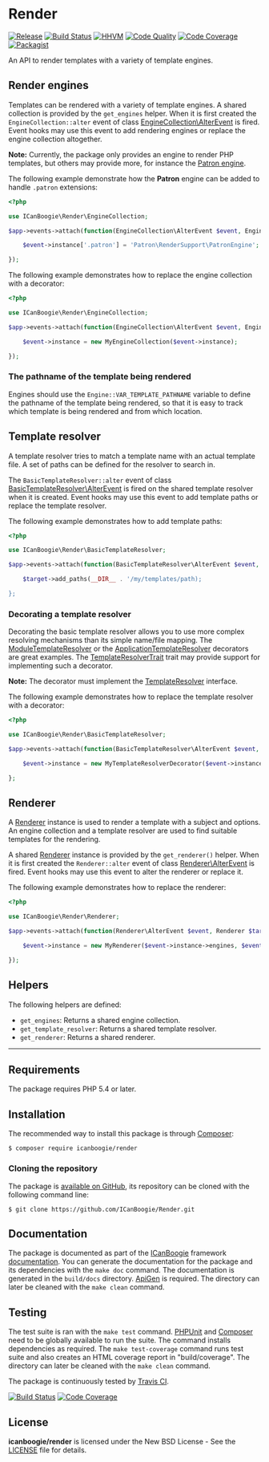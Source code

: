 # Render

[![Release](https://img.shields.io/packagist/v/icanboogie/render.svg)](https://github.com/ICanBoogie/Render/releases)
[![Build Status](https://img.shields.io/travis/ICanBoogie/Render/master.svg)](http://travis-ci.org/ICanBoogie/Render)
[![HHVM](https://img.shields.io/hhvm/icanboogie/render.svg)](http://hhvm.h4cc.de/package/icanboogie/render)
[![Code Quality](https://img.shields.io/scrutinizer/g/ICanBoogie/Render/master.svg)](https://scrutinizer-ci.com/g/ICanBoogie/Render)
[![Code Coverage](https://img.shields.io/coveralls/ICanBoogie/Render/master.svg)](https://coveralls.io/r/ICanBoogie/Render)
[![Packagist](https://img.shields.io/packagist/dt/icanboogie/render.svg)](https://packagist.org/packages/icanboogie/render)

An API to render templates with a variety of template engines.





## Render engines

Templates can be rendered with a variety of template engines. A shared collection is provided by the `get_engines` helper. When it is first created the `EngineCollection::alter` event of class [EngineCollection\AlterEvent][] is fired. Event hooks may use this event to add rendering engines or replace the engine collection altogether.

**Note:** Currently, the package only provides an engine to render PHP templates, but others may provide more, for instance the [Patron engine][].

The following example demonstrate how the **Patron** engine can be added to handle `.patron` extensions:

```php
<?php

use ICanBoogie\Render\EngineCollection;

$app->events->attach(function(EngineCollection\AlterEvent $event, EngineCollection $target) {

	$event->instance['.patron'] = 'Patron\RenderSupport\PatronEngine';

});
```

The following example demonstrates how to replace the engine collection with a decorator:

```php
<?php

use ICanBoogie\Render\EngineCollection;

$app->events->attach(function(EngineCollection\AlterEvent $event, EngineCollection $target) {

	$event->instance = new MyEngineCollection($event->instance);

});
```




### The pathname of the template being rendered

Engines should use the `Engine::VAR_TEMPLATE_PATHNAME` variable to define the pathname of the template being rendered, so that it is easy to track which template is being rendered and from which location.





## Template resolver

A template resolver tries to match a template name with an actual template file. A set of paths can be defined for the resolver to search in.

The `BasicTemplateResolver::alter` event of class [BasicTemplateResolver\AlterEvent][] is fired on the shared template resolver when it is created. Event hooks may use this event to add template paths or replace the template resolver.

The following example demonstrates how to add template paths:

```php
<?php

use ICanBoogie\Render\BasicTemplateResolver;

$app->events->attach(function(BasicTemplateResolver\AlterEvent $event, BasicTemplateResolver $target) {

	$target->add_paths(__DIR__ . '/my/templates/path);

};
```





### Decorating a template resolver

Decorating the basic template resolver allows you to use more complex resolving mechanisms than its simple name/file mapping. The [ModuleTemplateResolver](https://github.com/ICanBoogie/Module/blob/master/lib/ModuleTemplateResolver.php) or the [ApplicationTemplateResolver](https://github.com/ICanBoogie/bind-render/blob/master/lib/ApplicationTemplateResolver.php) decorators are great examples. The [TemplateResolverTrait][] trait may provide support  for implementing such a decorator.

**Note:** The decorator must implement the [TemplateResolver][] interface.

The following example demonstrates how to replace the template resolver with a decorator:

```php
<?php

use ICanBoogie\Render\BasicTemplateResolver;

$app->events->attach(function(BasicTemplateResolver\AlterEvent $event, BasicTemplateResolver $target) {

	$event->instance = new MyTemplateResolverDecorator($event->instance);

};
```





## Renderer

A [Renderer][] instance is used to render a template with a subject and options. An engine collection and a template resolver are used to find suitable templates for the rendering.

A shared [Renderer][] instance is provided by the `get_renderer()` helper. When it is first created the `Renderer::alter` event of class [Renderer\AlterEvent][] is fired. Event hooks may use this event to alter the renderer or replace it.

The following example demonstrates how to replace the renderer:

```php
<?php

use ICanBoogie\Render\Renderer;

$app->events->attach(function(Renderer\AlterEvent $event, Renderer $target) {

	$event->instance = new MyRenderer($event->instance->engines, $event->instance->template_resolver);

});
```





## Helpers

The following helpers are defined:

- `get_engines`: Returns a shared engine collection.
- `get_template_resolver`: Returns a shared template resolver.
- `get_renderer`: Returns a shared renderer.





----------





## Requirements

The package requires PHP 5.4 or later.





## Installation

The recommended way to install this package is through [Composer](http://getcomposer.org/):

```
$ composer require icanboogie/render
```





### Cloning the repository

The package is [available on GitHub](https://github.com/ICanBoogie/Render), its repository can be cloned with the following command line:

	$ git clone https://github.com/ICanBoogie/Render.git





## Documentation

The package is documented as part of the [ICanBoogie][] framework
[documentation](http://icanboogie.org/docs/). You can generate the documentation for the package and its dependencies with the `make doc` command. The documentation is generated in the `build/docs` directory. [ApiGen](http://apigen.org/) is required. The directory can later be cleaned with the `make clean` command.





## Testing

The test suite is ran with the `make test` command. [PHPUnit](https://phpunit.de/) and [Composer](http://getcomposer.org/) need to be globally available to run the suite. The command installs dependencies as required. The `make test-coverage` command runs test suite and also creates an HTML coverage report in "build/coverage". The directory can later be cleaned with the `make clean` command.

The package is continuously tested by [Travis CI](http://about.travis-ci.org/).

[![Build Status](https://img.shields.io/travis/ICanBoogie/Render/master.svg)](https://travis-ci.org/ICanBoogie/Render)
[![Code Coverage](https://img.shields.io/coveralls/ICanBoogie/Render/master.svg)](https://coveralls.io/r/ICanBoogie/Render)





## License

**icanboogie/render** is licensed under the New BSD License - See the [LICENSE](LICENSE) file for details.





[EngineCollection\AlterEvent]: http://icanboogie.org/docs/namespace-ICanBoogie.Render.EngineCollection.AlterEvent.html
[ICanBoogie]: https://github.com/ICanBoogie\ICanBoogie
[Patron engine]: https://github.com/Icybee/PatronViewSupport
[Renderer\AlterEvent]: http://icanboogie.org/docs/namespace-ICanBoogie.Render.Renderer.AlterEvent.html
[BasicTemplateResolver\AlterEvent]: http://icanboogie.org/docs/namespace-ICanBoogie.Render.BasicTemplateResolver.AlterEvent.html
[Renderer]: http://icanboogie.org/docs/namespace-ICanBoogie.Render.Renderer.AlterEvent.html
[TemplateResolver]: http://icanboogie.org/docs/namespace-ICanBoogie.Render.TemplateResolver.AlterEvent.html
[TemplateResolverTrait]: http://icanboogie.org/docs/namespace-ICanBoogie.Render.TemplateResolverTrait.AlterEvent.html
